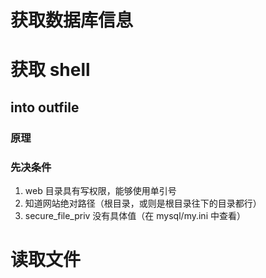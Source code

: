 

# 获取数据库信息




# 获取 shell

## into outfile

### 原理

### 先决条件

1. web 目录具有写权限，能够使用单引号
2. 知道网站绝对路径（根目录，或则是根目录往下的目录都行）
3. secure_file_priv 没有具体值（在 mysql/my.ini 中查看）

# 读取文件